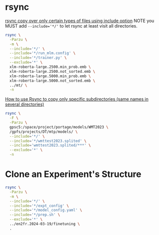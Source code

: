 # rsync

 [rsync copy over only certain types of files using include option](https://stackoverflow.com/a/11111793)
 NOTE you MUST add `--include='*/'` to let rsync at least visit all directories.

```sh
rsync \
  -Parzu \
  -m \
  --include='*/' \
  --include='*/run_mlm.config' \
  --include='*/trainer.py' \
  --exclude='*' \
  xlm-roberta-large.2500.min_prob.emb \
  xlm-roberta-large.2500.not_sorted.emb \
  xlm-roberta-large.5000.min_prob.emb \
  xlm-roberta-large.5000.not_sorted.emb \
  ../mt/ \
  -n
```

 [How to use Rsync to copy only specific subdirectories (same names in several directories)](https://stackoverflow.com/questions/15687755/how-to-use-rsync-to-copy-only-specific-subdirectories-same-names-in-several-dir)

```sh
rsync \
  -F \
  -Parzu \
  gpsc5:/space/project/portage/models/WMT2023 \
  /gpfs/projects/DT/mtp/models/ \
  --include='*/' \
  --include='*/wmttest2023.splited' \
  --include='wmttest2023.splited/***' \
  --exclude='*' \
  -n
```

# Clone an Experiment's Structure

```sh
rsync \
  -Parzu \
  -m \
  --include='*/' \
  --include='*/expt_config' \
  --include='*/model_config.yaml' \
  --include='*/prep.sh' \
  --exclude='*' \
  ../en2fr.2024-03-19/finetuning \
  .
```
